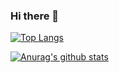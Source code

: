 ### Hi there 👋

[![Top Langs](https://github-readme-stats.vercel.app/api/top-langs/?username=w29593617)](https://github.com/anuraghazra/github-readme-stats)

[![Anurag's github stats](https://github-readme-stats.vercel.app/api?username=w29593617&show_icons=true&theme=dracula)](https://github.com/anuraghazra/github-readme-stats)


<!--
**w29593617/w29593617** is a ✨ _special_ ✨ repository because its `README.md` (this file) appears on your GitHub profile.

Here are some ideas to get you started:

- 🔭 I’m currently working on ...
- 🌱 I’m currently learning ...
- 👯 I’m looking to collaborate on ...
- 🤔 I’m looking for help with ...
- 💬 Ask me about ...
- 📫 How to reach me: ...
- 😄 Pronouns: ...
- ⚡ Fun fact: ...
-->
